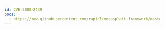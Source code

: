 ```yaml
---
id: CVE-2008-2439
pocs:
  - https://raw.githubusercontent.com/rapid7/metasploit-framework/master/modules/auxiliary/admin/officescan/tmlisten_traversal.rb
---
```

